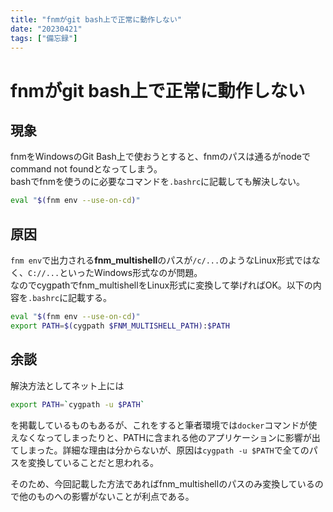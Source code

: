 ```yaml
---
title: "fnmがgit bash上で正常に動作しない"
date: "20230421"
tags: ["備忘録"]
---
```

# fnmがgit bash上で正常に動作しない

## 現象

fnmをWindowsのGit Bash上で使おうとすると、fnmのパスは通るがnodeでcommand not foundとなってしまう。  
bashでfnmを使うのに必要なコマンドを`.bashrc`に記載しても解決しない。
```bash
eval "$(fnm env --use-on-cd)"
```

## 原因

`fnm env`で出力される**fnm_multishell**のパスが`/c/...`のようなLinux形式ではなく、`C://...`といったWindows形式なのが問題。  
なのでcygpathでfnm_multishellをLinux形式に変換して挙げればOK。以下の内容を`.bashrc`に記載する。

```bash
eval "$(fnm env --use-on-cd)"
export PATH=$(cygpath $FNM_MULTISHELL_PATH):$PATH
```

## 余談

解決方法としてネット上には
```bash
export PATH=`cygpath -u $PATH`
```
を掲載しているものもあるが、これをすると筆者環境では`docker`コマンドが使えなくなってしまったりと、PATHに含まれる他のアプリケーションに影響が出てしまった。詳細な理由は分からないが、原因は`cygpath -u $PATH`で全てのパスを変換していることだと思われる。

そのため、今回記載した方法であればfnm_multishellのパスのみ変換しているので他のものへの影響がないことが利点である。
